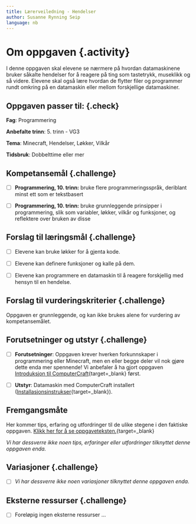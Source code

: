 ```yaml
---
title: Lærerveiledning - Hendelser
author: Susanne Rynning Seip
language: nb
---
```


# Om oppgaven {.activity}

I denne oppgaven skal elevene se nærmere på hvordan datamaskinene bruker såkalte hendelser for å reagere på ting som tastetrykk, museklikk og så videre. Elevene skal også lære hvordan de flytter filer og programmer rundt omkring på en datamaskin eller mellom forskjellige datamaskiner.

## Oppgaven passer til: {.check}

 __Fag__: Programmering

__Anbefalte trinn__: 5. trinn - VG3

__Tema__: Minecraft, Hendelser, Løkker, Vilkår

__Tidsbruk__: Dobbelttime eller mer

## Kompetansemål {.challenge}

- [ ] __Programmering, 10. trinn:__ bruke flere programmeringsspråk, deriblant minst ett som er tekstbasert

- [ ] __Programmering, 10. trinn:__ bruke grunnleggende prinsipper i programmering, slik som variabler, løkker, vilkår og funksjoner, og reflektere over bruken av disse

## Forslag til læringsmål {.challenge}

- [ ] Elevene kan bruke løkker for å gjenta kode.

- [ ] Elevene kan definere funksjoner og kalle på dem.

- [ ] Elevene kan programmere en datamaskin til å reagere forskjellig med hensyn til en hendelse.

## Forslag til vurderingskriterier {.challenge}

Oppgaven er grunnleggende, og kan ikke brukes alene for vurdering av kompetansemålet.

## Forutsetninger og utstyr {.challenge}

- [ ] __Forutsetninger__: Oppgaven krever hverken forkunnskaper i programmering eller Minecraft, men en eller begge deler vil nok gjøre dette enda mer spennende! Vi anbefaler å ha gjort oppgaven [Introduksjon til ComputerCraft](../introduksjon_til_computercraft/introduksjon_til_computercraft.html){target=_blank} først.

- [ ] __Utstyr__: Datamaskin med ComputerCraft installert ([Installasjonsinstrukser](../installasjon/installasjon.html){target=_blank}).

## Fremgangsmåte

Her kommer tips, erfaring og utfordringer til de ulike stegene i den faktiske
oppgaven. [Klikk her for å se oppgaveteksten.](../hendelser/hendelser.html){target=_blank}

_Vi har dessverre ikke noen tips, erfaringer eller utfordringer tilknyttet denne
oppgaven enda._

## Variasjoner {.challenge}

- [ ]  _Vi har dessverre ikke noen variasjoner tilknyttet denne oppgaven enda._

## Eksterne ressurser {.challenge}

- [ ] Foreløpig ingen eksterne ressurser ...

